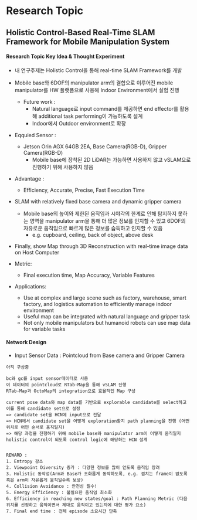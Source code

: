 # Research Topic
## Holistic Control-Based Real-Time SLAM Framework for Mobile Manipulation System

#### Research Topic Key Idea & Thought Experiment
    
- 내 연구주제는 Holistic Control을 통해 real-time SLAM Framework를 개발

- Mobile base와 6DOF의 manipulator arm의 결합으로 이루어진 mobile manipulator를 HW 플랫폼으로 사용해 Indoor Environment에서 실험 진행
    - Future work : 
        - Natural language로 input command를 제공하면 end effector를 활용해 additional task performing이 가능하도록 설계
        - Indoor에서 Outdoor environment로 확장
- Eqquied Sensor :
    - Jetson Orin AGX 64GB 2EA, Base Camera(RGB-D), Gripper Camera(RGB-D)
        - Mobile base에 장착된 2D LiDAR는 가능하면 사용하지 않고 vSLAM으로 진행하기 위해 사용하지 않음
- Advantage :
    - Efficiency, Accurate, Precise, Fast Execution Time
- SLAM with relatively fixed base camera and dynamic gripper camera
    - Mobile base의 높이와 제한된 움직임과 시야각의 한계로 인해 탐지하지 못하는 영역을 manipulator arm을 통해 더 많은 정보를 인지할 수 있고 6DOF의 자유로운 움직임으로 빠르게 많은 정보를 습득하고 인지할 수 있음
        - e.g. cupboard, ceiling, back of object, above desk
- Finally, show Map through 3D Reconstruction with real-time image data on Host Computer
- Metric:
    - Final execution time, Map Accuracy, Variable Features
- Applications:
    - Use at complex and large scene such as factory, warehouse, smart factory, and logistics automation to efficiently manage indoor environment
    - Useful map can be integrated with natural language and gripper task
    - Not only mobile manipulators but humanoid robots can use map data for variable tasks


#### Network Design

- Input Sensor Data : Pointcloud from Base camera and Gripper Camera





```
아직 구상중

bc와 gc를 input sensor데이터로 사용
이 데이터의 pointcloud로 RTab-Map을 통해 vSLAM 진행
RTab-Map과 OctoMap의 integration으로 효율적인 Map 구성

current pose data와 map data를 기반으로 explorable candidate를 select하고 이를 통해 candidate set으로 설정
=> candidate set을 HCN에 input으로 전달
=> HCN에서 candidate set을 어떻게 exploration할지 path planning을 진행 (어떤 위치로 어떤 순서로 움직일지)
=> 해당 과정을 진행하기 위해 mobile base와 manipulator arm이 어떻게 움직일지 holistic control이 되도록 control logic에 해당하는 HCN 설계


REWARD :
1. Entropy 감소
2. Viewpoint Diversity 증가 : 다양한 정보를 많이 얻도록 움직임 장려
3. Holistic 동작성(Arm과 Base가 조화롭게 동작하도록, e.g. 겹치는 frame이 없도록 혹은 arm이 자유롭게 움직일수록 보상)
4. Collision Avoidance : 안전성 필수!
5. Energy Efficiency : 불필요한 움직임 최소화
6. Efficiency in reaching new states/goal : Path Planning Metric (다음 위치를 선정하고 움직이면서 제대로 움직이고 있는지에 대한 평가 요소)
7. Final end time : 전체 episode 소요시간 단축
```